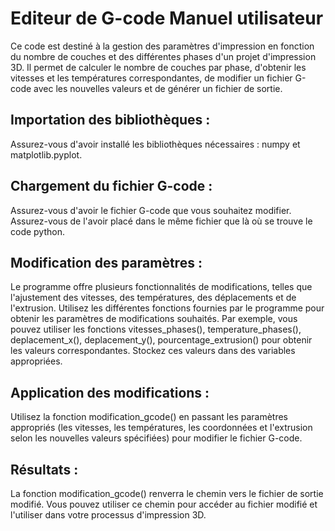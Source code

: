 # Editeur de G-code Manuel utilisateur
Ce code est destiné à la gestion des paramètres d'impression en fonction du nombre de couches et des différentes phases d'un projet d'impression 3D. Il permet de calculer le nombre de couches par phase, d'obtenir les vitesses et les températures correspondantes, de modifier un fichier G-code avec les nouvelles valeurs et de générer un fichier de sortie.

## Importation des bibliothèques :
Assurez-vous d'avoir installé les bibliothèques nécessaires : numpy et matplotlib.pyplot.
 
## Chargement du fichier G-code :
Assurez-vous d'avoir le fichier G-code que vous souhaitez modifier. Assurez-vous de l'avoir placé dans le même fichier que là où se trouve le code python.

## Modification des paramètres :
Le programme offre plusieurs fonctionnalités de modifications, telles que l'ajustement des vitesses, des températures, des déplacements et de l'extrusion.
Utilisez les différentes fonctions fournies par le programme pour obtenir les paramètres de modifications souhaités. Par exemple, vous pouvez utiliser les fonctions vitesses_phases(), temperature_phases(), deplacement_x(), deplacement_y(), pourcentage_extrusion() pour obtenir les valeurs correspondantes.
Stockez ces valeurs dans des variables appropriées.

## Application des modifications :
Utilisez la fonction modification_gcode() en passant les paramètres appropriés (les vitesses, les températures, les coordonnées et l'extrusion selon les nouvelles valeurs spécifiées) pour modifier le fichier G-code. 

## Résultats :
La fonction modification_gcode() renverra le chemin vers le fichier de sortie modifié.
Vous pouvez utiliser ce chemin pour accéder au fichier modifié et l'utiliser dans votre processus d'impression 3D.
